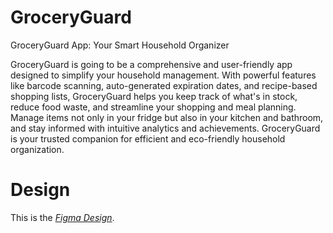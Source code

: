 # GroceryGuard

GroceryGuard App: Your Smart Household Organizer

GroceryGuard is going to be a comprehensive and user-friendly app designed to simplify your household management. With powerful features like barcode scanning, auto-generated expiration dates, and recipe-based shopping lists, GroceryGuard helps you keep track of what's in stock, reduce food waste, and streamline your shopping and meal planning. Manage items not only in your fridge but also in your kitchen and bathroom, and stay informed with intuitive analytics and achievements. GroceryGuard is your trusted companion for efficient and eco-friendly household organization.

# Design

This is the _[Figma Design](https://www.figma.com/file/hLbw3qfu8S2iHnoNY0q7IT/GroceryGuard?type=design&node-id=0%3A1&mode=design&t=Cwl7TaPg43psnIU9-1)_.
